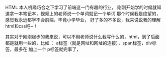 
HTML
本人机缘巧合之下学习了前端这一门有趣的行业，
刚刚开始学的时候就知道拿一本笔记本，视频上的老师说一个单词就记一个单词
那个时候我是绝望的，感觉我永远都学不会前端，毕竟小学毕业，
好了多的不多说，我来说说我的理解html和css吧~！

其实对于刚刚起步的我来说，可以不用老师说什么我写什么的，html，到了后面都是就用一些的，比如 ： a标签（就是网址和网址的连接），span标签，div标签，最多在
加上一个 p标签就完事了，

  
